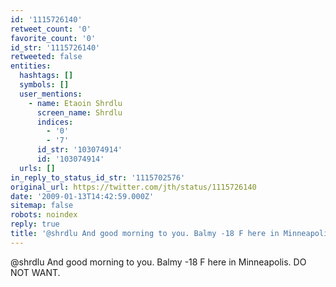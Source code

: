 ```yaml
---
id: '1115726140'
retweet_count: '0'
favorite_count: '0'
id_str: '1115726140'
retweeted: false
entities:
  hashtags: []
  symbols: []
  user_mentions:
    - name: Etaoin Shrdlu
      screen_name: Shrdlu
      indices:
        - '0'
        - '7'
      id_str: '103074914'
      id: '103074914'
  urls: []
in_reply_to_status_id_str: '1115702576'
original_url: https://twitter.com/jth/status/1115726140
date: '2009-01-13T14:42:59.000Z'
sitemap: false
robots: noindex
reply: true
title: '@shrdlu And good morning to you. Balmy -18 F here in Minneapolis. DO NOT WANT.'
---
```


@shrdlu And good morning to you. Balmy -18 F here in Minneapolis. DO NOT WANT.